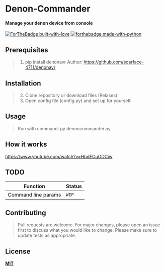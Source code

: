 # Denon-Commander
#### Manage your denon device from console
[![ForTheBadge built-with-love](http://ForTheBadge.com/images/badges/built-with-love.svg)](https://GitHub.com/xFatal/File-Organizer/) [![forthebadge made-with-python](http://ForTheBadge.com/images/badges/made-with-python.svg)](https://www.python.org/)

## Prerequisites
> 1) pip install denonavr
  Author: https://github.com/scarface-4711/denonavr
## Installation
> 2) Clone repository or download files (Relases)
> 3) Open config file (config.py) and set up for yourself.
## Usage
> Run with command: py denoncommander.py
## How it works
https://www.youtube.com/watch?v=HbdECuODCiw
## TODO
| Function | Status |
| --- | --- | 
| Command line params | `WIP` |
## Contributing
> Pull requests are welcome. For major changes, please open an issue first to discuss what you would like to change.
  Please make sure to update tests as appropriate.<b>
## License
[MIT](https://choosealicense.com/licenses/mit/)
